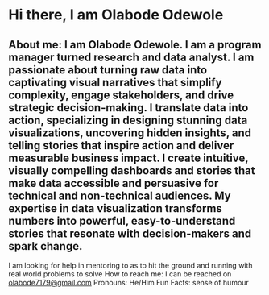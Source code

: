 # Hi there, I am Olabode Odewole
## About me: I am Olabode Odewole. I am a program manager turned research and data analyst. I am passionate about turning raw data into captivating visual narratives that simplify complexity, engage stakeholders, and drive strategic decision-making. I translate data into action, specializing in designing stunning data visualizations, uncovering hidden insights, and telling stories that inspire action and deliver measurable business impact. I create intuitive, visually compelling dashboards and stories that make data accessible and persuasive for technical and non-technical audiences. My expertise in data visualization transforms numbers into powerful, easy-to-understand stories that resonate with decision-makers and spark change.
I am looking for help in mentoring to as to hit the ground and running with real world problems to solve
How to reach me: I can be reached on olabode7179@gmail.com
Pronouns: He/Him
Fun Facts: sense of humour

